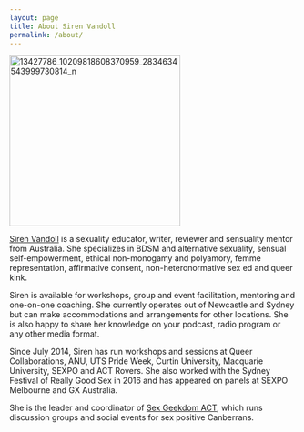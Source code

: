 ```yaml
---
layout: page
title: About Siren Vandoll
permalink: /about/
---
```


<a href="https://sensiren.files.wordpress.com/2012/08/13427786_10209818608370959_2834634543999730814_n.jpg"><img class="size-medium wp-image-85 alignleft" src="https://sensiren.files.wordpress.com/2012/08/13427786_10209818608370959_2834634543999730814_n.jpg?w=300" alt="13427786_10209818608370959_2834634543999730814_n" width="300" height="300" /></a>

<a href="http://sensiren.com/"><span style="font-weight:400;">Siren Vandoll</span></a><span style="font-weight:400;"> is a sexuality educator, writer, reviewer and sensuality mentor from Australia. She specializes in BDSM and alternative sexuality, sensual self-empowerment, ethical non-monogamy and polyamory, femme representation, affirmative consent, non-heteronormative sex ed and queer kink.</span>

<span style="font-weight:400;">Siren is available for workshops, group and event facilitation, mentoring and one-on-one coaching. She currently operates out of Newcastle and Sydney but can make accommodations and arrangements for other locations. She is also happy to share her knowledge on your podcast, radio program or any other media format.</span>

<span style="font-weight:400;">Since July 2014, Siren has run workshops and sessions at Queer Collaborations, ANU, UTS Pride Week, Curtin University, Macquarie University, SEXPO and ACT Rovers. She also worked with the Sydney Festival of Really Good Sex in 2016 and has appeared on panels at SEXPO Melbourne and GX Australia. </span>

<span style="font-weight:400;">She is the leader and coordinator of </span><a href="https://www.facebook.com/groups/sexgeekdomact/"><span style="font-weight:400;">Sex Geekdom ACT</span></a><span style="font-weight:400;">, which runs discussion groups and social events for sex positive Canberrans.</span>


